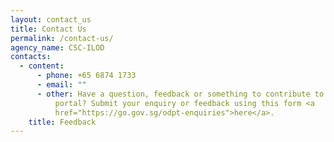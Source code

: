 ```yaml
---
layout: contact_us
title: Contact Us
permalink: /contact-us/
agency_name: CSC-ILOD
contacts:
  - content:
      - phone: +65 6874 1733
      - email: ""
      - other: Have a question, feedback or something to contribute to ODEx resource
          portal? Submit your enquiry or feedback using this form <a
          href="https://go.gov.sg/odpt-enquiries">here</a>.
    title: Feedback
---
```


